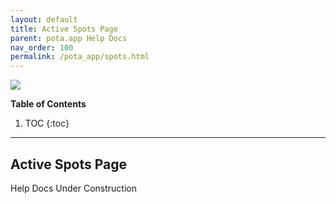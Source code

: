 ```yaml
---
layout: default
title: Active Spots Page
parent: pota.app Help Docs
nav_order: 100
permalink: /pota_app/spots.html
---
```


![](images/pota-256x256.png)


**Table of Contents**
1. TOC
{:toc}
---

## Active Spots Page
Help Docs Under Construction